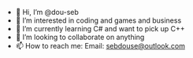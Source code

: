 - 👋 Hi, I’m @dou-seb
- 👀 I’m interested in coding and games and business
- 🌱 I’m currently learning C# and want to pick up C++
- 💞️ I’m looking to collaborate on anything
- 📫 How to reach me: Email: sebdouse@outlook.com

<!---
dou-seb/dou-seb is a ✨ special ✨ repository because its `README.md` (this file) appears on your GitHub profile.
You can click the Preview link to take a look at your changes.
--->

